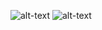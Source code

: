 


![alt-text](https://i.ibb.co/KsJ6BCp/Screenshot-2021-04-19-at-1-29-26-AM.png)
![alt-text](https://i.ibb.co/mFHv9bM/Screenshot-2021-04-19-at-1-29-12-AM.png)



